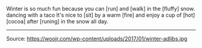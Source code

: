 Winter is so much fun because you can [run] and [walk] in the [fluffy] snow. dancing with a taco
It's nice to [sit] by a warm [fire] and enjoy a cup of [hot] [cocoa] after [runing] in the snow all day.

---
Source: https://woojr.com/wp-content/uploads/2017/01/winter-adlibs.jpg
